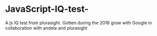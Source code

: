 # JavaScript-IQ-test-
A js IQ test from plurasight. Gotten during the 2018 grow with Google in collaboration with andela and plurasight 
